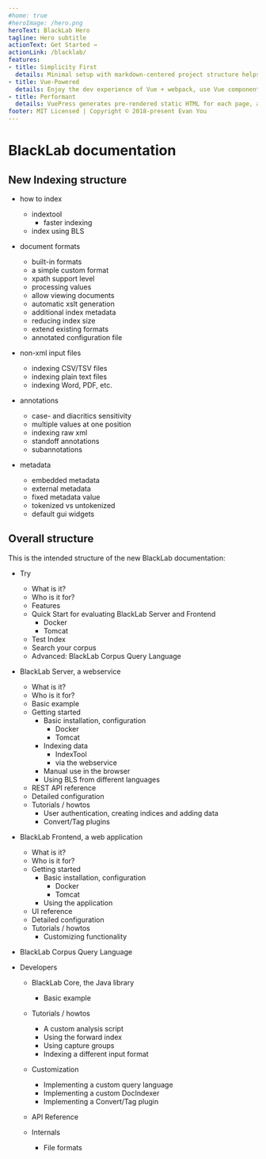 ```yaml
---
#home: true
#heroImage: /hero.png
heroText: BlackLab Hero
tagline: Hero subtitle
actionText: Get Started →
actionLink: /blacklab/
features:
- title: Simplicity First
  details: Minimal setup with markdown-centered project structure helps you focus on writing.
- title: Vue-Powered
  details: Enjoy the dev experience of Vue + webpack, use Vue components in markdown, and develop custom themes with Vue.
- title: Performant
  details: VuePress generates pre-rendered static HTML for each page, and runs as an SPA once a page is loaded.
footer: MIT Licensed | Copyright © 2018-present Evan You
---
```


# BlackLab documentation


## New Indexing structure

- how to index
  - indextool
    - faster indexing
  - index using BLS

- document formats
  - built-in formats
  - a simple custom format
  - xpath support level
  - processing values
  - allow viewing documents
  - automatic xslt generation
  - additional index metadata
  - reducing index size
  - extend existing formats
  - annotated configuration file

- non-xml input files
  - indexing CSV/TSV files
  - indexing plain text files
  - indexing Word, PDF, etc.

- annotations
  - case- and diacritics sensitivity
  - multiple values at one position
  - indexing raw xml
  - standoff annotations
  - subannotations

- metadata
  - embedded metadata
  - external metadata
  - fixed metadata value
  - tokenized vs untokenized
  - default gui widgets



## Overall structure

This is the intended structure of the new BlackLab documentation:

- Try

  - What is it?
  - Who is it for?
  - Features
  - Quick Start for evaluating BlackLab Server and Frontend
    - Docker
    - Tomcat
  - Test Index
  - Search your corpus
  - Advanced: BlackLab Corpus Query Language

- BlackLab Server, a webservice
  
  - What is it?
  - Who is it for?
  - Basic example
  - Getting started
    - Basic installation, configuration
      - Docker
      - Tomcat
    - Indexing data
      - IndexTool
      - via the webservice
    - Manual use in the browser
    - Using BLS from different languages
  - REST API reference
  - Detailed configuration
  - Tutorials / howtos
    - User authentication, creating indices and adding data
    - Convert/Tag plugins

- BlackLab Frontend, a web application
 
  - What is it?
  - Who is it for?
  - Getting started
    - Basic installation, configuration
      - Docker
      - Tomcat
    - Using the application
  - UI reference
  - Detailed configuration
  - Tutorials / howtos
    - Customizing functionality

- BlackLab Corpus Query Language

- Developers
 
  - BlackLab Core, the Java library

    - Basic example

  - Tutorials / howtos
  
    - A custom analysis script
    - Using the forward index
    - Using capture groups
    - Indexing a different input format

  - Customization
  
    - Implementing a custom query language
    - Implementing a custom DocIndexer
    - Implementing a Convert/Tag plugin

  - API Reference

  - Internals
    - File formats

